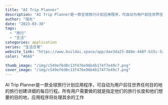 ```yaml
---
title: "AI Trip Planner"
description: "AI Trip Planner是一款全球旅行计划应用程序，可自动为用户前往世界任何目的地的旅行创建详细的每日行程。所有用"
author: "瑞东"
date: "2023-03-30"
tags:
  - "旅行"
  - "生活"
categories: application
series: "生活日常"
website_link: "https://www.buildai.space/app/dae3da25-888e-448f-b15c-5a20ca4ca961"
color: "#666"

thumb_image: "/img/c549ef6d0c13f476e96b4b174f7e49c7.png"
cover_image: "/img/c549ef6d0c13f476e96b4b174f7e49c7.png"
---
```


AI Trip Planner是一款全球旅行计划应用程序，可自动为用户前往世界任何目的地的旅行创建详细的每日行程。所有用户需要做的就是指定他们的旅行长度和他们想要的目的地，应用程序将处理其余的工作
